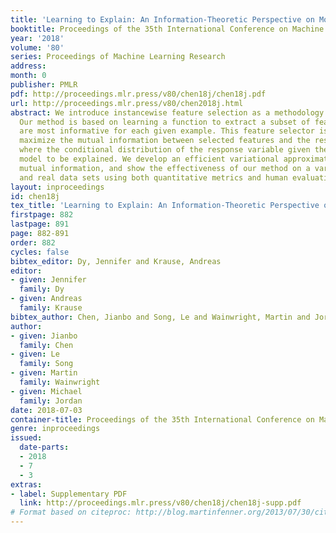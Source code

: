 ```yaml
---
title: 'Learning to Explain: An Information-Theoretic Perspective on Model Interpretation'
booktitle: Proceedings of the 35th International Conference on Machine Learning
year: '2018'
volume: '80'
series: Proceedings of Machine Learning Research
address: 
month: 0
publisher: PMLR
pdf: http://proceedings.mlr.press/v80/chen18j/chen18j.pdf
url: http://proceedings.mlr.press/v80/chen2018j.html
abstract: We introduce instancewise feature selection as a methodology for model interpretation.
  Our method is based on learning a function to extract a subset of features that
  are most informative for each given example. This feature selector is trained to
  maximize the mutual information between selected features and the responsevariable,
  where the conditional distribution of the response variable given the input is the
  model to be explained. We develop an efficient variational approximation to the
  mutual information, and show the effectiveness of our method on a variety of synthetic
  and real data sets using both quantitative metrics and human evaluation.
layout: inproceedings
id: chen18j
tex_title: 'Learning to Explain: An Information-Theoretic Perspective on Model Interpretation'
firstpage: 882
lastpage: 891
page: 882-891
order: 882
cycles: false
bibtex_editor: Dy, Jennifer and Krause, Andreas
editor:
- given: Jennifer
  family: Dy
- given: Andreas
  family: Krause
bibtex_author: Chen, Jianbo and Song, Le and Wainwright, Martin and Jordan, Michael
author:
- given: Jianbo
  family: Chen
- given: Le
  family: Song
- given: Martin
  family: Wainwright
- given: Michael
  family: Jordan
date: 2018-07-03
container-title: Proceedings of the 35th International Conference on Machine Learning
genre: inproceedings
issued:
  date-parts:
  - 2018
  - 7
  - 3
extras:
- label: Supplementary PDF
  link: http://proceedings.mlr.press/v80/chen18j/chen18j-supp.pdf
# Format based on citeproc: http://blog.martinfenner.org/2013/07/30/citeproc-yaml-for-bibliographies/
---
```

